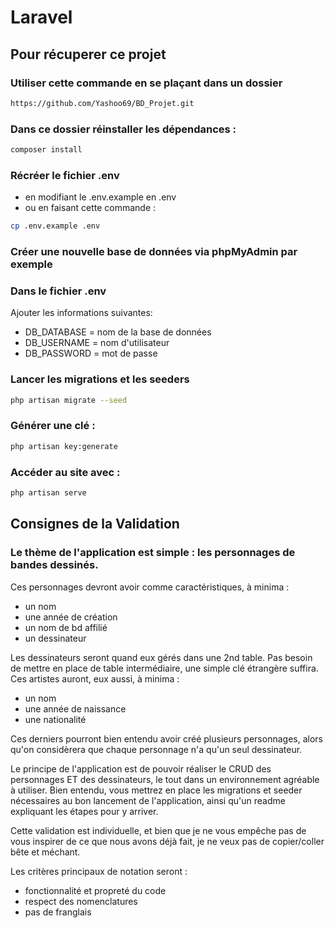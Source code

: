 # Laravel

## Pour récuperer ce projet

### Utiliser cette commande en se plaçant dans un dossier
```bash
https://github.com/Yashoo69/BD_Projet.git
```
### Dans ce dossier réinstaller les dépendances :
```bash
composer install
```

### Récréer le fichier .env

- en modifiant le .env.example en .env
- ou en faisant cette commande :
```bash
cp .env.example .env
```

### Créer une nouvelle base de données via phpMyAdmin par exemple

### Dans le fichier .env
Ajouter les informations suivantes:
- DB_DATABASE = nom de la base de données
- DB_USERNAME = nom d'utilisateur
- DB_PASSWORD = mot de passe

### Lancer les migrations et les seeders
```bash
php artisan migrate --seed
```

### Générer une clé :
```bash
php artisan key:generate
```

### Accéder au site avec :
```bash
php artisan serve
```


## Consignes de la Validation

### Le thème de l'application est simple : les personnages de bandes dessinés.
Ces personnages devront avoir comme caractéristiques, à minima :
- un nom 
- une année de création 
- un nom de bd affilié
- un dessinateur

Les dessinateurs seront quand eux gérés dans une 2nd table. Pas besoin de mettre en place de table intermédiaire, une simple clé étrangère suffira.
Ces artistes auront, eux aussi, à minima :
- un nom
- une année de naissance
- une nationalité

Ces derniers pourront bien entendu avoir créé plusieurs personnages, alors qu'on considèrera que chaque personnage n'a qu'un seul dessinateur.

Le principe de l'application est de pouvoir réaliser le CRUD des personnages ET des dessinateurs, le tout dans un environnement agréable à utiliser.
Bien entendu, vous mettrez en place les migrations et seeder nécessaires au bon lancement de l'application, ainsi qu'un readme expliquant les étapes pour y arriver.

Cette validation est individuelle, et bien que je ne vous empêche pas de vous inspirer de ce que nous avons déjà fait, je ne veux pas de copier/coller bête et méchant.

Les critères principaux de notation seront :
- fonctionnalité et propreté du code
- respect des nomenclatures
- pas de franglais
